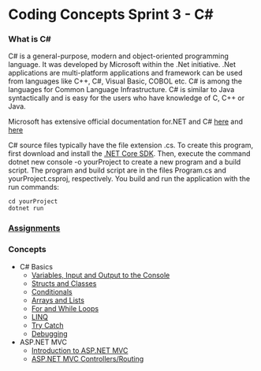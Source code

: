 # Coding Concepts Sprint 3 - C#

### What is C#
C# is a general-purpose, modern and object-oriented programming language. It was developed by Microsoft within the .Net initiative. .Net applications are multi-platform applications and framework can be used from languages like C++, C#, Visual Basic, COBOL etc. C# is among the languages for Common Language Infrastructure. C# is similar to Java syntactically and is easy for the users who have knowledge of C, C++ or Java.

Microsoft has extensive official documentation for.NET and C# [here](https://docs.microsoft.com/en-us/dotnet/csharp/programming-guide/#language-sections) and [here](https://docs.microsoft.com/en-us/dotnet/csharp/language-reference/keywords/)

C# source files typically have the file extension .cs. To create this program, first download and install the [.NET Core SDK](https://dotnet.microsoft.com/download). Then, execute the command dotnet new console -o yourProject to create a new program and a build script. The program and build script are in the files Program.cs and yourProject.csproj, respectively. You build and run the application with the run commands:
```
cd yourProject
dotnet run
```

### [Assignments](./assignments.md)

### Concepts
- C# Basics
    - [Variables, Input and Output to the Console](./variables_input_output.md)
    - [Structs and Classes](./structs_classes.md)
    - [Conditionals](./conditionals.md)
    - [Arrays and Lists](./arrays_lists.md)
    - [For and While Loops](./loops.md)
    - [LINQ](./linq.md)
    - [Try Catch](./try_catch.md)
    - [Debugging](./message.md)
- ASP.NET MVC
    - [Introduction to ASP.NET MVC](./intro_mvc.md)
    - [ASP.NET MVC Controllers/Routing](./controllers_routing.md)

